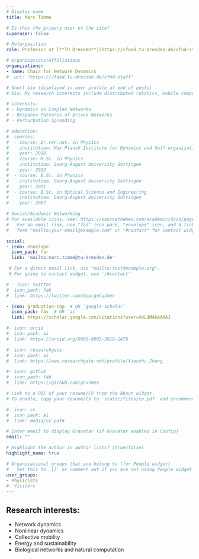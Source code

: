 ```yaml
---
# Display name
title: Marc Timme

# Is this the primary user of the site?
superuser: false

# Role/position
role: Professor at [**TU Dresden**](https://cfaed.tu-dresden.de/cfnd-staff)

# Organizations/Affiliations
organizations:
- name: Chair for Network Dynamics
#  url: "https://cfaed.tu-dresden.de/cfnd-staff"

# Short bio (displayed in user profile at end of posts)
# bio: My research interests include distributed robotics, mobile computing and programmable matter.

# interests:
# - Dynamics on Complex Networks
# - Response Patterns of Driven Networks
# - Perturbation Spreading 

# education:
#  courses:
#  - course: Dr.rer.nat. in Physics
#    institution: Max Planck Institute for Dynamics and Self-organization
#    year: 2018
#  - course: M.Sc. in Physics
#    institution: Georg-August University Göttingen
#    year: 2013
#  - course: B.Sc. in Physics
#    institution: Georg-August University Göttingen
#    year: 2011
#  - course: B.Sc. in Optical Science and Engineering
#    institution: Georg-August University Göttingen
#    year: 2007

# Social/Academic Networking
# For available icons, see: https://sourcethemes.com/academic/docs/page-builder/#icons
#   For an email link, use "fas" icon pack, "envelope" icon, and a link in the
#   form "mailto:your-email@example.com" or "#contact" for contact widget.

social:
- icon: envelope
  icon_pack: far
  link: 'mailto:marc.timme@tu-dresden.de' 

 # For a direct email link, use "mailto:test@example.org".
 # For going to contact widget, use '/#contact'

# - icon: twitter
#  icon_pack: fab
#  link: https://twitter.com/GeorgeCushen

- icon: graduation-cap  # OR `google-scholar`
  icon_pack: fas  # OR `ai`
  link: https://scholar.google.com/citations?user=X4L1M4kAAAAJ

#- icon: orcid
#  icon_pack: ai
#  link: https://orcid.org/0000-0003-3816-1478

#- icon: researchgate
#  icon_pack: ai
#  link: https://www.researchgate.net/profile/Xiaozhu_Zhang

#- icon: github
#  icon_pack: fab
#  link: https://github.com/gcushen

# Link to a PDF of your resume/CV from the About widget.
# To enable, copy your resume/CV to `static/files/cv.pdf` and uncomment the lines below.

#- icon: cv
#  icon_pack: ai
#  link: media/cv.pdf#

# Enter email to display Gravatar (if Gravatar enabled in Config)
email: ""

# Highlight the author in author lists? (true/false)
highlight_name: true

# Organizational groups that you belong to (for People widget)
#   Set this to `[]` or comment out if you are not using People widget.
user_groups:
- Physicists
#- Visitors
---
```


## Research interests:

- Network dynamics
- Nonlinear dynamics
- Collective mobility
- Energy and sustainability
- Biological networks and natural computation

<!--Nelson Bighetti is a professor of artificial intelligence at the Stanford AI Lab. His research interests include distributed robotics, mobile computing and programmable matter. He leads the Robotic Neurobiology group, which develops self-reconfiguring robots, systems of self-organizing robots, and mobile sensor networks.-->
